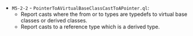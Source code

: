  - `M5-2-2` - `PointerToAVirtualBaseClassCastToAPointer.ql`:
   - Report casts where the from or to types are typedefs to virtual base classes or derived classes.
   - Report casts to a reference type which is a derived type.